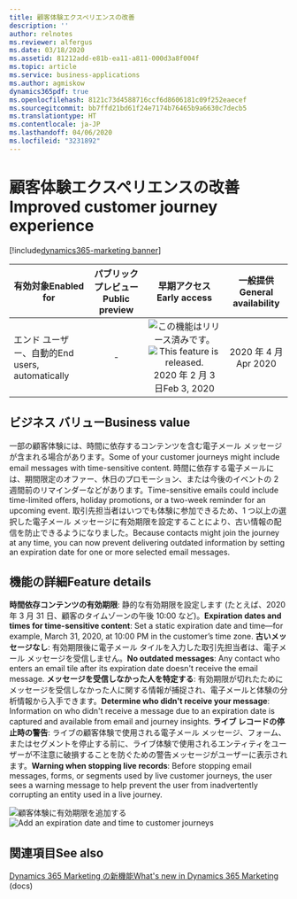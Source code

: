 ```yaml
---
title: 顧客体験エクスペリエンスの改善
description: ''
author: relnotes
ms.reviewer: alfergus
ms.date: 03/18/2020
ms.assetid: 81212add-e81b-ea11-a811-000d3a8f004f
ms.topic: article
ms.service: business-applications
ms.author: agmiskow
dynamics365pdf: true
ms.openlocfilehash: 8121c73d4588716ccf6d8606181c09f252eaecef
ms.sourcegitcommit: bb7ffd21bd61f24e7174b76465b9a6630c7decb5
ms.translationtype: HT
ms.contentlocale: ja-JP
ms.lasthandoff: 04/06/2020
ms.locfileid: "3231892"
---
```

# <a name="improved-customer-journey-experience"></a><span data-ttu-id="003f7-102">顧客体験エクスペリエンスの改善</span><span class="sxs-lookup"><span data-stu-id="003f7-102">Improved customer journey experience</span></span>
[!include[dynamics365-marketing banner](../includes/dynamics365-marketing.md)]

| <span data-ttu-id="003f7-103">有効対象</span><span class="sxs-lookup"><span data-stu-id="003f7-103">Enabled for</span></span>    |  <span data-ttu-id="003f7-104">パブリック プレビュー</span><span class="sxs-lookup"><span data-stu-id="003f7-104">Public preview</span></span> | <span data-ttu-id="003f7-105">早期アクセス</span><span class="sxs-lookup"><span data-stu-id="003f7-105">Early access</span></span> | <span data-ttu-id="003f7-106">一般提供</span><span class="sxs-lookup"><span data-stu-id="003f7-106">General availability</span></span> | 
| ---------- | :----------: |:----------: |:----------: |
|<span data-ttu-id="003f7-107">エンド ユーザー、自動的</span><span class="sxs-lookup"><span data-stu-id="003f7-107">End users, automatically</span></span>|-|<span data-ttu-id="003f7-108">![この機能はリリース済みです。](/dynamics365-release-plan/media/green-checkmark.png "この機能はリリース済みです。")</span><span class="sxs-lookup"><span data-stu-id="003f7-108">![This feature is released.](/dynamics365-release-plan/media/green-checkmark.png "This feature is released.")</span></span> <span data-ttu-id="003f7-109">2020 年 2 月 3 日</span><span class="sxs-lookup"><span data-stu-id="003f7-109">Feb 3, 2020</span></span>| <span data-ttu-id="003f7-110">2020 年 4 月</span><span class="sxs-lookup"><span data-stu-id="003f7-110">Apr 2020</span></span>|


## <a name="business-value"></a><span data-ttu-id="003f7-111">ビジネス バリュー</span><span class="sxs-lookup"><span data-stu-id="003f7-111">Business value</span></span>
<!-- bv start -->
<span data-ttu-id="003f7-112">一部の顧客体験には、時間に依存するコンテンツを含む電子メール メッセージが含まれる場合があります。</span><span class="sxs-lookup"><span data-stu-id="003f7-112">Some of your customer journeys might include email messages with time-sensitive content.</span></span> <span data-ttu-id="003f7-113">時間に依存する電子メールには、期間限定のオファー、休日のプロモーション、または今後のイベントの 2 週間前のリマインダーなどがあります。</span><span class="sxs-lookup"><span data-stu-id="003f7-113">Time-sensitive emails could include time-limited offers, holiday promotions, or a two-week reminder for an upcoming event.</span></span> <span data-ttu-id="003f7-114">取引先担当者はいつでも体験に参加できるため、1 つ以上の選択した電子メール メッセージに有効期限を設定することにより、古い情報の配信を防止できるようになりました。</span><span class="sxs-lookup"><span data-stu-id="003f7-114">Because contacts might join the journey at any time, you can now prevent delivering outdated information by setting an expiration date for one or more selected email messages.</span></span>
<!-- bv end -->



## <a name="feature-details"></a><span data-ttu-id="003f7-115">機能の詳細</span><span class="sxs-lookup"><span data-stu-id="003f7-115">Feature details</span></span>
<!--feature detail start -->
<span data-ttu-id="003f7-116">**時間依存コンテンツの有効期限**: 静的な有効期限を設定します (たとえば、2020 年 3 月 31 日、顧客のタイムゾーンの午後 10:00 など)。</span><span class="sxs-lookup"><span data-stu-id="003f7-116">**Expiration dates and times for time-sensitive content**: Set a static expiration date and time—for example, March 31, 2020, at 10:00 PM in the customer’s time zone.</span></span>
<span data-ttu-id="003f7-117">**古いメッセージなし**: 有効期限後に電子メール タイルを入力した取引先担当者は、電子メール メッセージを受信しません。</span><span class="sxs-lookup"><span data-stu-id="003f7-117">**No outdated messages**: Any contact who enters an email tile after its expiration date doesn't receive the email message.</span></span> 
<span data-ttu-id="003f7-118">**メッセージを受信しなかった人を特定する**: 有効期限が切れたためにメッセージを受信しなかった人に関する情報が捕捉され、電子メールと体験の分析情報から入手できます。</span><span class="sxs-lookup"><span data-stu-id="003f7-118">**Determine who didn't receive your message**: Information on who didn't receive a message due to an expiration date is captured and available from email and journey insights.</span></span>
<span data-ttu-id="003f7-119">**ライブ レコードの停止時の警告**: ライブの顧客体験で使用される電子メール メッセージ、フォーム、またはセグメントを停止する前に、ライブ体験で使用されるエンティティをユーザーが不注意に破損することを防ぐための警告メッセージがユーザーに表示されます。</span><span class="sxs-lookup"><span data-stu-id="003f7-119">**Warning when stopping live records**: Before stopping email messages, forms, or segments used by live customer journeys, the user sees a warning message to help prevent the user from inadvertently corrupting an entity used in a live journey.</span></span>
<!--feature detail end -->

<span data-ttu-id="003f7-120">![顧客体験に有効期限を追加する](media/improve-customer-journey.png "顧客体験に有効期限を追加する")</span><span class="sxs-lookup"><span data-stu-id="003f7-120">![Add an expiration date and time to customer journeys](media/improve-customer-journey.png "Add an expiration date and time to customer journeys")</span></span>
<!-- Picture 1 -->









## <a name="see-also"></a><span data-ttu-id="003f7-121">関連項目</span><span class="sxs-lookup"><span data-stu-id="003f7-121">See also</span></span>


<!--docs start-->
<span data-ttu-id="003f7-122">[Dynamics 365 Marketing の新機能](https://docs.microsoft.com/dynamics365/marketing/whats-new-marketing)</span><span class="sxs-lookup"><span data-stu-id="003f7-122">[What's new in Dynamics 365 Marketing](https://docs.microsoft.com/dynamics365/marketing/whats-new-marketing) (docs)</span></span>
<!--docs end-->

